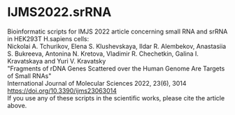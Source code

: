 # IJMS2022.srRNA
Bioinformatic scripts for IMJS 2022 article concerning small RNA and srRNA in HEK293T H.sapiens cells:<br>
Nickolai A. Tchurikov, Elena S. Klushevskaya, Ildar R. Alembekov, Anastasiia S. Bukreeva, Antonina N. Kretova, Vladimir R. Chechetkin, Galina I. Kravatskaya and Yuri V. Kravatsky<br>
"Fragments of rDNA Genes Scattered over the Human Genome Are Targets of Small RNAs"<br>
International Journal of Molecular Sciences 2022, 23(6), 3014<br>
https://doi.org/10.3390/ijms23063014<br>
If you use any of these scripts in the scientific works, please cite the article above.
